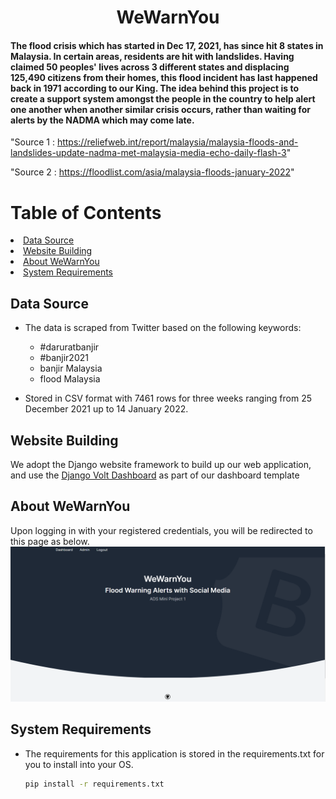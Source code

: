 <h1 align="center">WeWarnYou</h1>
<h4>The flood crisis which has started in Dec 17, 2021, has since hit 8 states in Malaysia. In certain areas, residents are hit with landslides. Having claimed 50 peoples' lives across 3 different states and displacing 125,490 citizens from their homes, this flood incident has last happened back in 1971 according to our King. The idea behind this project is to create a support system amongst the people in the country to help alert one another when another similar crisis occurs, rather than waiting for alerts by the NADMA which may come late.</h4>

"Source 1 : https://reliefweb.int/report/malaysia/malaysia-floods-and-landslides-update-nadma-met-malaysia-media-echo-daily-flash-3" 

"Source 2 : https://floodlist.com/asia/malaysia-floods-january-2022" 

<!-- Table of Contents -->
# Table of Contents
<li>
    <a href ="#Data Source">Data Source</a>
</li>
<li>
    <a href="#Website Building">Website Building</a>
</li>
<li>
    <a href="#About WeWarnYou">About WeWarnYou</a>
</li>
<li>
    <a href="#System Requirements">System Requirements</a>
</li>

<!-- Table of Contents -->

<!-- Data Source -->
## Data Source
* The data is scraped from Twitter based on the following keywords:
    + #daruratbanjir
    + #banjir2021
    + banjir Malaysia
    + flood Malaysia

* Stored in CSV format with 7461 rows for three weeks ranging from 25 December 2021 up to 14 January 2022.
<!-- Data Source -->

<!-- Website Building -->
## Website Building
We adopt the Django website framework to build up our web application, and use the <a href = "https://appseed.us/admin-dashboards/django-dashboard-volt">Django Volt Dashboard</a> as part of our dashboard template
<!-- Website Building -->

<!-- About WeWarnYou -->
## About WeWarnYou
Upon logging in with your registered credentials, you will be redirected to this page as below.
![Home Landing Page](https://github.com/wilsonkw97/WeWarnYou/blob/main/Home%20Landing%20Page.png?raw=true)
<!-- About WeWarnYou -->

<!-- System Requirements -->
## System Requirements
* The requirements for this application is stored in the requirements.txt for you to install into your OS.
    ```sh
    pip install -r requirements.txt
    ```
<!-- System Requirements -->